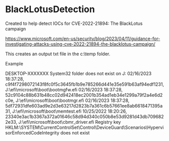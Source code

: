 # BlackLotusDetection
Created to help detect IOCs for CVE-2022-21894: The BlackLotus campaign

https://www.microsoft.com/en-us/security/blog/2023/04/11/guidance-for-investigating-attacks-using-cve-2022-21894-the-blacklotus-campaign/


This creates an output txt file in the c:\temp folder. 

Example

DESKTOP-XXXXXXX
System32 folder does not exist on J:
02/16/2023 18:37:28, c9f4f7298072143f8fc0f5c3645fb1b9e785266d441e35e591b63af94edf1231, J:\efi\microsoft\boot\bootmgfw.efi
02/16/2023 18:37:28, 52c9104c88b631b48cc02d942418ec2001b354ad1eb34e1299a79f2a4e6d2c0e, J:\efi\microsoft\boot\bootmgr.efi
02/16/2023 18:37:28, 5df72931dfe603ad9e2d3e63217d2823b7a361c6b57661ee8ab6618471395a31, J:\efi\microsoft\boot\memtest.efi
10/25/2022 18:20:26, 23340e3ac1b3367a372a01646c58d94d340c050b8e53d9281d43db7096822e33, J:\efi\microsoft\boot\cbmr_driver.efi
Registry key HKLM:\SYSTEM\CurrentControlSet\Control\DeviceGuard\Scenarios\HypervisorEnforcedCodeIntegrity does not exist
